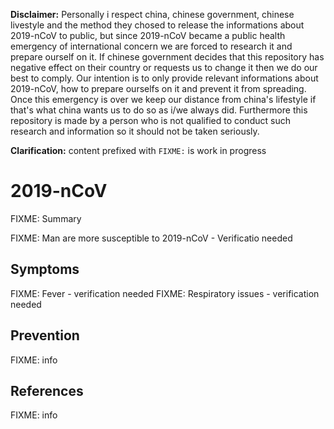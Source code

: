 **Disclaimer:** Personally i respect china, chinese government, chinese livestyle and the method they chosed to release the informations about 2019-nCoV to public, but since 2019-nCoV became a public health emergency of international concern we are forced to research it and prepare ourself on it. If chinese government decides that this repository has negative effect on their country or requests us to change it then we do our best to comply.
Our intention is to only provide relevant informations about 2019-nCoV, how to prepare ourselfs on it and prevent it from spreading. Once this emergency is over we keep our distance from china's lifestyle if that's what china wants us to do so as i/we always did.
Furthermore this repository is made by a person who is not qualified to conduct such research and information so it should not be taken seriously.

**Clarification:** content prefixed with `FIXME:` is work in progress

# 2019-nCoV
FIXME: Summary

FIXME: Man are more susceptible to 2019-nCoV - Verificatio needed

## Symptoms
FIXME: Fever - verification needed
FIXME: Respiratory issues - verification needed

## Prevention
FIXME: info

## References
FIXME: info
